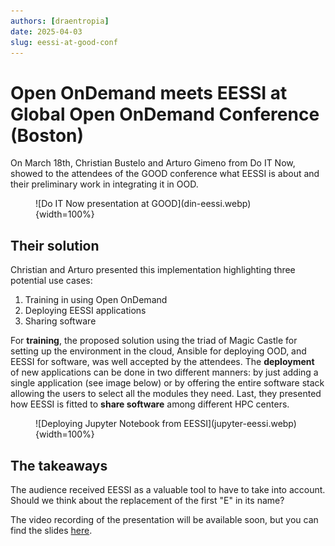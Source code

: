 ```yaml
---
authors: [draentropia]
date: 2025-04-03
slug: eessi-at-good-conf
---
```


# Open OnDemand meets EESSI at Global Open OnDemand Conference (Boston)

On March 18th, Christian Bustelo and Arturo Gimeno from Do IT Now, showed to the attendees of the GOOD conference what EESSI is about and their preliminary work in integrating it in OOD. 

<figure markdown="span">
![Do IT Now presentation at GOOD](din-eessi.webp){width=100%}
</figure>

<!-- more -->

## Their solution

Christian and Arturo presented this implementation highlighting three potential use cases:
1. Training in using Open OnDemand
2. Deploying EESSI applications
3. Sharing software

For **training**, the proposed solution using the triad of Magic Castle for setting up the environment in the cloud, Ansible for deploying OOD, and EESSI for software, was well accepted by the attendees. The **deployment** of new applications can be done in two different manners: by just adding a single application (see image below) or by offering the entire software stack allowing the users to select all the modules they need. Last, they presented how EESSI is fitted to **share software** among different HPC centers.

<figure markdown="span">
![Deploying Jupyter Notebook from EESSI](jupyter-eessi.webp){width=100%}
</figure>


## The takeaways

The audience received EESSI as a valuable tool to have to take into account. Should we think about the replacement of the first "E" in its name?

The video recording of the presentation will be available soon, but you can find the slides [here](OODEESSIGOOD.pdf).
